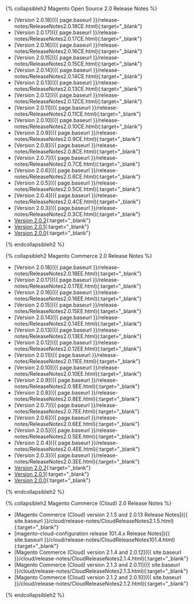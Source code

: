 
{% collapsibleh2 Magento Open Source 2.0 Release Notes %}

*  [Version 2.0.18]({{ page.baseurl }}/release-notes/ReleaseNotes2.0.18CE.html){:target="_blank"}
*  [Version 2.0.17]({{ page.baseurl }}/release-notes/ReleaseNotes2.0.17CE.html){:target="_blank"}
*  [Version 2.0.16]({{ page.baseurl }}/release-notes/ReleaseNotes2.0.16CE.html){:target="_blank"}
*  [Version 2.0.15]({{ page.baseurl }}/release-notes/ReleaseNotes2.0.15CE.html){:target="_blank"}
*  [Version 2.0.14]({{ page.baseurl }}/release-notes/ReleaseNotes2.0.14CE.html){:target="_blank"}
*  [Version 2.0.13]({{ page.baseurl }}/release-notes/ReleaseNotes2.0.13CE.html){:target="_blank"}
*  [Version 2.0.12]({{ page.baseurl }}/release-notes/ReleaseNotes2.0.12CE.html){:target="_blank"}
*  [Version 2.0.11]({{ page.baseurl }}/release-notes/ReleaseNotes2.0.11CE.html){:target="_blank"}
*  [Version 2.0.10]({{ page.baseurl }}/release-notes/ReleaseNotes2.0.10CE.html){:target="_blank"}
*  [Version 2.0.9]({{ page.baseurl }}/release-notes/ReleaseNotes2.0.9CE.html){:target="_blank"}
*  [Version 2.0.8]({{ page.baseurl }}/release-notes/ReleaseNotes2.0.8CE.html){:target="_blank"}
*  [Version 2.0.7]({{ page.baseurl }}/release-notes/ReleaseNotes2.0.7CE.html){:target="_blank"}
*  [Version 2.0.6]({{ page.baseurl }}/release-notes/ReleaseNotes2.0.6CE.html){:target="_blank"}
*  [Version 2.0.5]({{ page.baseurl }}/release-notes/ReleaseNotes2.0.5CE.html){:target="_blank"}
*  [Version 2.0.4]({{ page.baseurl }}/release-notes/ReleaseNotes2.0.4CE.html){:target="_blank"}
*  [Version 2.0.3]({{ page.baseurl }}/release-notes/ReleaseNotes2.0.3CE.html){:target="_blank"}
*  [Version 2.0.2](http://docs.magento.com/m2/ce/user_guide/magento/release-notes-ce-2.0.2.html){:target="_blank"}
*  [Version 2.0.1](http://docs.magento.com/m2/ce/user_guide/magento/release-notes-ce-2.0.1.html){:target="_blank"}
*  [Version 2.0.0](http://docs.magento.com/m2/ce/user_guide/magento/release-notes-ce-2.0.html){:target="_blank"}

{% endcollapsibleh2 %}

{% collapsibleh2 Magento Commerce 2.0 Release Notes %}

*  [Version 2.0.18]({{ page.baseurl }}/release-notes/ReleaseNotes2.0.18EE.html){:target="_blank"}
*  [Version 2.0.17]({{ page.baseurl }}/release-notes/ReleaseNotes2.0.17EE.html){:target="_blank"}
*  [Version 2.0.16]({{ page.baseurl }}/release-notes/ReleaseNotes2.0.16EE.html){:target="_blank"}
*  [Version 2.0.15]({{ page.baseurl }}/release-notes/ReleaseNotes2.0.15EE.html){:target="_blank"}
*  [Version 2.0.14]({{ page.baseurl }}/release-notes/ReleaseNotes2.0.14EE.html){:target="_blank"}
*  [Version 2.0.13]({{ page.baseurl }}/release-notes/ReleaseNotes2.0.13EE.html){:target="_blank"}
*  [Version 2.0.12]({{ page.baseurl }}/release-notes/ReleaseNotes2.0.12EE.html){:target="_blank"}
*  [Version 2.0.11]({{ page.baseurl }}/release-notes/ReleaseNotes2.0.11EE.html){:target="_blank"}
*  [Version 2.0.10]({{ page.baseurl }}/release-notes/ReleaseNotes2.0.10EE.html){:target="_blank"}
*  [Version 2.0.9]({{ page.baseurl }}/release-notes/ReleaseNotes2.0.9EE.html){:target="_blank"}
*  [Version 2.0.8]({{ page.baseurl }}/release-notes/ReleaseNotes2.0.8EE.html){:target="_blank"}
*  [Version 2.0.7]({{ page.baseurl }}/release-notes/ReleaseNotes2.0.7EE.html){:target="_blank"}
*  [Version 2.0.6]({{ page.baseurl }}/release-notes/ReleaseNotes2.0.6EE.html){:target="_blank"}
*  [Version 2.0.5]({{ page.baseurl }}/release-notes/ReleaseNotes2.0.5EE.html){:target="_blank"}
*  [Version 2.0.4]({{ page.baseurl }}/release-notes/ReleaseNotes2.0.4EE.html){:target="_blank"}
*  [Version 2.0.3]({{ page.baseurl }}/release-notes/ReleaseNotes2.0.3EE.html){:target="_blank"}
*  [Version 2.0.2](http://docs.magento.com/m2/ee/user_guide/magento/release-notes-ee-2.0.2.html){:target="_blank"}
*  [Version 2.0.1](http://docs.magento.com/m2/ee/user_guide/magento/release-notes-ee-2.0.1.html){:target="_blank"}
*  [Version 2.0.0](http://docs.magento.com/m2/ee/user_guide/magento/release-notes-ee-2.0.html){:target="_blank"}

{% endcollapsibleh2 %}

{% collapsibleh2 Magento Commerce (Cloud) 2.0 Release Notes %}

*  [Magento Commerce (Cloud) version 2.1.5 and 2.0.13 Release Notes]({{ site.baseurl }}/cloud/release-notes/CloudReleaseNotes2.1.5.html){:target="_blank"}
*  [magento-cloud-configuration release 101.4.x Release Notes]({{ site.baseurl }}/cloud/release-notes/CloudReleaseNotes101.4.html){:target="_blank"}
*  [Magento Commerce (Cloud) version 2.1.4 and 2.0.12]({{ site.baseurl }}/cloud/release-notes/CloudReleaseNotes2.1.4.html){:target="_blank"}
*  [Magento Commerce (Cloud) version 2.1.3 and 2.0.11]({{ site.baseurl }}/cloud/release-notes/CloudReleaseNotes2.1.3.html){:target="_blank"}
*  [Magento Commerce (Cloud) version 2.1.2 and 2.0.10]({{ site.baseurl }}/cloud/release-notes/CloudReleaseNotes2.1.2.html){:target="_blank"}

{% endcollapsibleh2 %}
